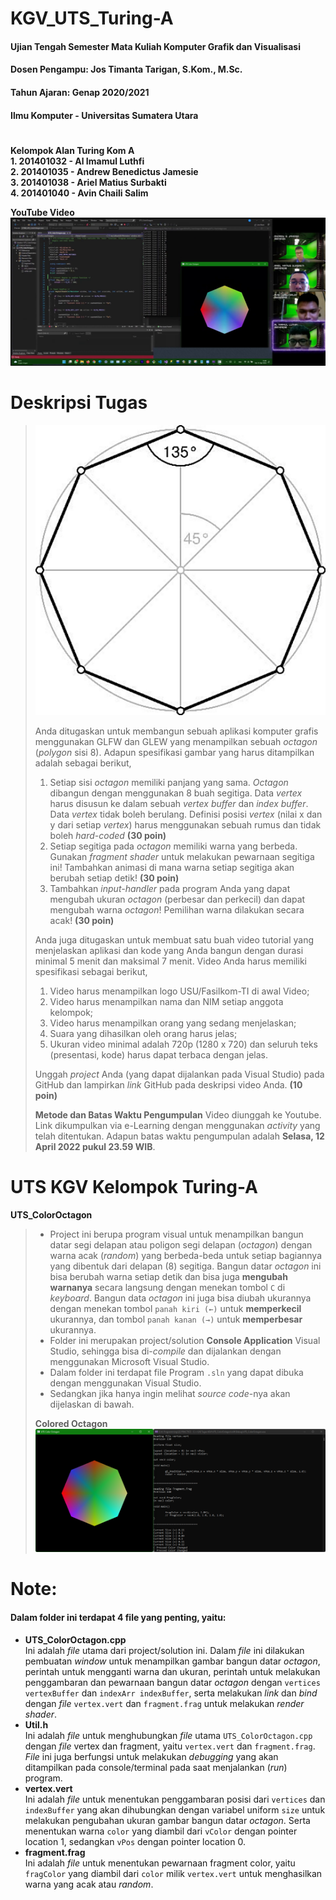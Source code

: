 # KGV_UTS_Turing-A
#### Ujian Tengah Semester Mata Kuliah Komputer Grafik dan Visualisasi
#### Dosen Pengampu: Jos Timanta Tarigan, S.Kom., M.Sc.
#### Tahun Ajaran: Genap 2020/2021
#### Ilmu Komputer - Universitas Sumatera Utara

# 
**Kelompok Alan Turing Kom A**  
**1. 201401032 - Al Imamul Luthfi**  
**2. 201401035 - Andrew Benedictus Jamesie**  
**3. 201401038 - Ariel Matius Surbakti**  
**4. 201401040 - Avin Chaili Salim**  

**YouTube Video**  
[![YouTube Video](screenshot/YouTube.png)](https://youtu.be/Sezucqm4io0)

# 
# Deskripsi Tugas
> ![Soal UTS KGV](screenshot/Octagon.jpg)
> 
> Anda ditugaskan untuk membangun sebuah aplikasi komputer grafis menggunakan GLFW dan GLEW yang menampilkan sebuah _octagon_ (_polygon_ sisi 8). Adapun spesifikasi gambar yang harus ditampilkan adalah sebagai berikut,
> 1. Setiap sisi _octagon_ memiliki panjang yang sama. _Octagon_ dibangun dengan menggunakan 8 buah segitiga. Data _vertex_ harus disusun ke dalam sebuah _vertex buffer_ dan _index buffer_. Data _vertex_ tidak boleh berulang. Definisi posisi _vertex_ (nilai x dan y dari setiap _vertex_) harus menggunakan sebuah rumus dan tidak boleh _hard-coded_ **(30 poin)**
> 2. Setiap segitiga pada _octagon_ memiliki warna yang berbeda. Gunakan _fragment shader_ untuk melakukan pewarnaan segitiga ini! Tambahkan animasi di mana warna setiap segitiga akan berubah setiap detik! **(30 poin)**
> 3. Tambahkan _input-handler_ pada program Anda yang dapat mengubah ukuran _octagon_ (perbesar dan perkecil) dan dapat mengubah warna _octagon_! Pemilihan warna dilakukan secara acak! **(30 poin)**
> 
> Anda juga ditugaskan untuk membuat satu buah video tutorial yang menjelaskan aplikasi dan kode yang Anda bangun dengan durasi minimal 5 menit dan maksimal 7 menit. Video Anda harus memiliki spesifikasi sebagai berikut,
> 1. Video harus menampilkan logo USU/Fasilkom-TI di awal Video;
> 2. Video harus menampilkan nama dan NIM setiap anggota kelompok;
> 3. Video harus menampilkan orang yang sedang menjelaskan;
> 4. Suara yang dihasilkan oleh orang harus jelas;
> 5. Ukuran video minimal adalah 720p (1280 x 720) dan seluruh teks (presentasi, kode) harus dapat terbaca dengan jelas.
> 
> Unggah _project_ Anda (yang dapat dijalankan pada Visual Studio) pada GitHub dan lampirkan _link_ GitHub pada deskripsi video Anda. **(10 poin)**
> 
> **Metode dan Batas Waktu Pengumpulan**
> Video diunggah ke Youtube. Link dikumpulkan via e-Learning dengan menggunakan _activity_ yang telah ditentukan. Adapun batas waktu pengumpulan adalah **Selasa, 12 April 2022 pukul 23.59 WIB**.

# 
# UTS KGV Kelompok Turing-A
**UTS_ColorOctagon**
> - Project ini berupa program visual untuk menampilkan bangun datar segi delapan atau poligon segi delapan (_octagon_) dengan warna acak (_random_) yang berbeda-beda untuk setiap bagiannya yang dibentuk dari delapan (8) segitiga. Bangun datar _octagon_ ini bisa berubah warna setiap detik dan bisa juga **mengubah warnanya** secara langsung dengan menekan tombol `C` di _keyboard_. Bangun data _octagon_ ini juga bisa diubah ukurannya dengan menekan tombol `panah kiri (←)` untuk **memperkecil** ukurannya, dan tombol `panah kanan (→)` untuk **memperbesar** ukurannya.
> - Folder ini merupakan project/solution **Console Application** Visual Studio, sehingga bisa di-_compile_ dan dijalankan dengan menggunakan Microsoft Visual Studio.
> - Dalam folder ini terdapat file Program `.sln` yang dapat dibuka dengan menggunakan Visual Studio.
> - Sedangkan jika hanya ingin melihat _source code_-nya akan dijelaskan di bawah.
> 
> **Colored Octagon**  
> ![Screenshot UTS KGV](screenshot/UTS_ColorOctagon.png)

# 
# Note:
#### Dalam folder ini terdapat 4 file yang penting, yaitu:
- **UTS_ColorOctagon.cpp**  
  Ini adalah _file_ utama dari project/solution ini. Dalam _file_ ini dilakukan pembuatan _window_ untuk menampilkan gambar bangun datar _octagon_, perintah untuk mengganti warna dan ukuran, perintah untuk melakukan penggambaran dan pewarnaan bangun datar _octagon_ dengan `vertices vertexBuffer` dan `indexArr indexBuffer`, serta melakukan _link_ dan _bind_ dengan _file_ `vertex.vert` dan `fragment.frag` untuk melakukan _render shader_.
- **Util.h**  
  Ini adalah _file_ untuk menghubungkan _file_ utama `UTS_ColorOctagon.cpp` dengan _file_ vertex dan fragment, yaitu `vertex.vert` dan `fragment.frag`. _File_ ini juga berfungsi untuk melakukan _debugging_ yang akan ditampilkan pada console/terminal pada saat menjalankan (_run_) program.
- **vertex.vert**  
  Ini adalah _file_ untuk menentukan penggambaran posisi dari `vertices` dan `indexBuffer` yang akan dihubungkan dengan variabel uniform `size` untuk melakukan pengubahan ukuran gambar bangun datar _octagon_. Serta menentukan warna `color` yang diambil dari `vColor` dengan pointer location 1, sedangkan `vPos` dengan pointer location 0.
- **fragment.frag**  
  Ini adalah _file_ untuk menentukan pewarnaan fragment color, yaitu `fragColor` yang diambil dari `color` milik `vertex.vert` untuk menghasilkan warna yang acak atau _random_.
